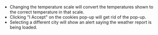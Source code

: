 * Changing the temperature scale will convert the temperatures shown to the correct temperature in that scale. 
* Clicking "I Accept" on the cookies pop-up will get rid of the pop-up. 
* Selecting a different city will show an alert saying the weather report is being loaded. 
